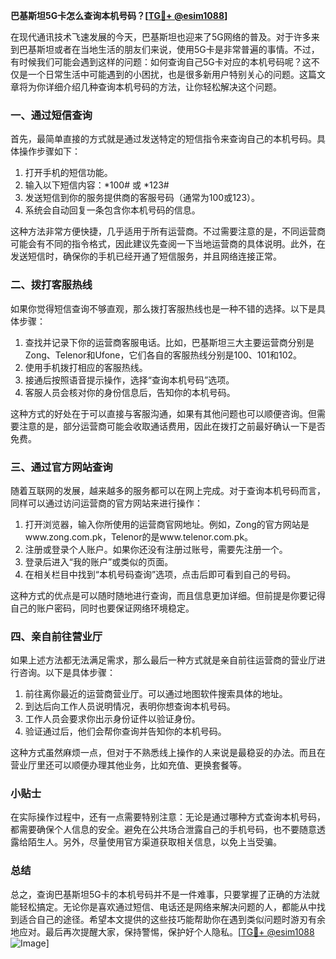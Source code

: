 **巴基斯坦5G卡怎么查询本机号码？[[TG💪+ @esim1088](https://t.me/s/esim1088)]**

在现代通讯技术飞速发展的今天，巴基斯坦也迎来了5G网络的普及。对于许多来到巴基斯坦或者在当地生活的朋友们来说，使用5G卡是非常普遍的事情。不过，有时候我们可能会遇到这样的问题：如何查询自己5G卡对应的本机号码呢？这不仅是一个日常生活中可能遇到的小困扰，也是很多新用户特别关心的问题。这篇文章将为你详细介绍几种查询本机号码的方法，让你轻松解决这个问题。

### 一、通过短信查询

首先，最简单直接的方式就是通过发送特定的短信指令来查询自己的本机号码。具体操作步骤如下：

1. 打开手机的短信功能。
2. 输入以下短信内容：*100# 或 *123#
3. 发送短信到你的服务提供商的客服号码（通常为100或123）。
4. 系统会自动回复一条包含你本机号码的信息。

这种方法非常方便快捷，几乎适用于所有运营商。不过需要注意的是，不同运营商可能会有不同的指令格式，因此建议先查阅一下当地运营商的具体说明。此外，在发送短信时，确保你的手机已经开通了短信服务，并且网络连接正常。

### 二、拨打客服热线

如果你觉得短信查询不够直观，那么拨打客服热线也是一种不错的选择。以下是具体步骤：

1. 查找并记录下你的运营商客服电话。比如，巴基斯坦三大主要运营商分别是Zong、Telenor和Ufone，它们各自的客服热线分别是100、101和102。
2. 使用手机拨打相应的客服热线。
3. 接通后按照语音提示操作，选择“查询本机号码”选项。
4. 客服人员会核对你的身份信息后，告知你的本机号码。

这种方式的好处在于可以直接与客服沟通，如果有其他问题也可以顺便咨询。但需要注意的是，部分运营商可能会收取通话费用，因此在拨打之前最好确认一下是否免费。

### 三、通过官方网站查询

随着互联网的发展，越来越多的服务都可以在网上完成。对于查询本机号码而言，同样可以通过访问运营商的官方网站来进行操作：

1. 打开浏览器，输入你所使用的运营商官网地址。例如，Zong的官方网站是www.zong.com.pk，Telenor的是www.telenor.com.pk。
2. 注册或登录个人账户。如果你还没有注册过账号，需要先注册一个。
3. 登录后进入“我的账户”或类似的页面。
4. 在相关栏目中找到“本机号码查询”选项，点击后即可看到自己的号码。

这种方式的优点是可以随时随地进行查询，而且信息更加详细。但前提是你要记得自己的账户密码，同时也要保证网络环境稳定。

### 四、亲自前往营业厅

如果上述方法都无法满足需求，那么最后一种方式就是亲自前往运营商的营业厅进行咨询。以下是具体步骤：

1. 前往离你最近的运营商营业厅。可以通过地图软件搜索具体的地址。
2. 到达后向工作人员说明情况，表明你想查询本机号码。
3. 工作人员会要求你出示身份证件以验证身份。
4. 验证通过后，他们会帮你查询并告知你的本机号码。

这种方式虽然麻烦一点，但对于不熟悉线上操作的人来说是最稳妥的办法。而且在营业厅里还可以顺便办理其他业务，比如充值、更换套餐等。

### 小贴士

在实际操作过程中，还有一点需要特别注意：无论是通过哪种方式查询本机号码，都需要确保个人信息的安全。避免在公共场合泄露自己的手机号码，也不要随意透露给陌生人。另外，尽量使用官方渠道获取相关信息，以免上当受骗。

### 总结

总之，查询巴基斯坦5G卡的本机号码并不是一件难事，只要掌握了正确的方法就能轻松搞定。无论你是喜欢通过短信、电话还是网络来解决问题的人，都能从中找到适合自己的途径。希望本文提供的这些技巧能帮助你在遇到类似问题时游刃有余地应对。最后再次提醒大家，保持警惕，保护好个人隐私。[[TG💪+ @esim1088](https://t.me/s/esim1088) ![Image](https://i.postimg.cc/4NQfJmqS/Snipaste-2025-05-13-00-14-12.png)]